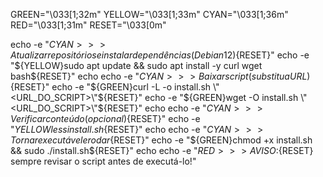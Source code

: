GREEN="\033[1;32m"
YELLOW="\033[1;33m"
CYAN="\033[1;36m"
RED="\033[1;31m"
RESET="\033[0m"

echo -e "${CYAN}>>> Atualizar repositórios e instalar dependências (Debian 12)${RESET}"
echo -e "${YELLOW}sudo apt update && sudo apt install -y curl wget bash${RESET}"
echo
echo -e "${CYAN}>>> Baixar script (substitua URL)${RESET}"
echo -e "${GREEN}curl -L -o install.sh \"<URL_DO_SCRIPT>\"${RESET}"
echo -e "${GREEN}wget -O install.sh \"<URL_DO_SCRIPT>\"${RESET}"
echo
echo -e "${CYAN}>>> Verificar conteúdo (opcional)${RESET}"
echo -e "${YELLOW}less install.sh${RESET}"
echo
echo -e "${CYAN}>>> Tornar executável e rodar${RESET}"
echo -e "${GREEN}chmod +x install.sh && sudo ./install.sh${RESET}"
echo
echo -e "${RED}>>> AVISO:${RESET} sempre revisar o script antes de executá-lo!"
